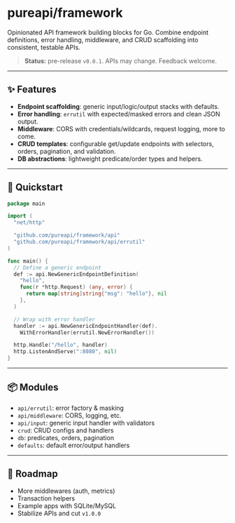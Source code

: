 # pureapi/framework

Opinionated API framework building blocks for Go.
Combine endpoint definitions, error handling, middleware, and CRUD scaffolding
into consistent, testable APIs.

> **Status:** pre-release `v0.0.1`. APIs may change. Feedback welcome.

---

## ✨ Features

* **Endpoint scaffolding**: generic input/logic/output stacks with defaults.
* **Error handling**: `errutil` with expected/masked errors and clean JSON output.
* **Middleware**: CORS with credentials/wildcards, request logging, more to come.
* **CRUD templates**: configurable get/update endpoints with selectors, orders,
  pagination, and validation.
* **DB abstractions**: lightweight predicate/order types and helpers.

---

## 🚀 Quickstart

```go
package main

import (
  "net/http"

  "github.com/pureapi/framework/api"
  "github.com/pureapi/framework/api/errutil"
)

func main() {
  // Define a generic endpoint
  def := api.NewGenericEndpointDefinition(
    "hello",
    func(r *http.Request) (any, error) {
      return map[string]string{"msg": "hello"}, nil
    },
  )

  // Wrap with error handler
  handler := api.NewGenericEndpointHandler(def).
    WithErrorHandler(errutil.NewErrorHandler())

  http.Handle("/hello", handler)
  http.ListenAndServe(":8080", nil)
}
```

---

## 📦 Modules

* `api/errutil`: error factory & masking
* `api/middleware`: CORS, logging, etc.
* `api/input`: generic input handler with validators
* `crud`: CRUD configs and handlers
* `db`: predicates, orders, pagination
* `defaults`: default error/output handlers

---

## 🔮 Roadmap

* More middlewares (auth, metrics)
* Transaction helpers
* Example apps with SQLite/MySQL
* Stabilize APIs and cut `v1.0.0`
